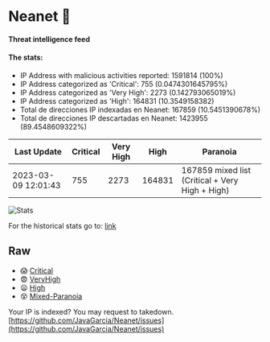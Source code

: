 # Neanet :hocho:
#### Threat intelligence feed
#### The stats:

- IP Address with malicious activities reported: 1591814 (100%)
- IP Address categorized as 'Critical':  755 (0.0474301645795%)
- IP Address categorized as 'Very High':  2273 (0.142793065019%)
- IP Address categorized as 'High':  164831 (10.3549158382)
- Total de direcciones IP indexadas en Neanet:  167859 (10.5451390678%)
- Total de direcciones IP descartadas en Neanet:  1423955 (89.4548609322%)

| Last Update | Critical | Very High | High | Paranoia |
| --- | --- | --- | --- | --- |
| 2023-03-09 12:01:43 | 755 | 2273 | 164831 | 167859 mixed list (Critical + Very High + High)|

![Stats](https://docs.google.com/spreadsheets/d/e/2PACX-1vSnaNMIXVabIpDJjufMlzH7poXnshF3mgd8Is1g9ytUEzVsP5my4Trn8f-xkoLLQ38xpL3HtmUexLo6/pubchart?oid=501124687&format=image)

For the historical stats go to: [link](/stats.csv)
## Raw
- :scream: [Critical](https://raw.githubusercontent.com/JavaGarcia/Neanet/master/blacklists/neanet_critical.txt)
- :fearful: [VeryHigh](https://raw.githubusercontent.com/JavaGarcia/Neanet/master/blacklists/neanet_veryHigh.txtt)
- :frowning: [High](https://raw.githubusercontent.com/JavaGarcia/Neanet/master/blacklists/neanet_high.txt)
- :dizzy_face: [Mixed-Paranoia](https://raw.githubusercontent.com/JavaGarcia/Neanet/master/blacklists/neanet_all.txt)


Your IP is indexed? You may request to takedown. [https://github.com/JavaGarcia/Neanet/issues](https://github.com/JavaGarcia/Neanet/issues)









































































































































































































































































































































































































































































































































































































































































































































































































































































































































































































































































































































































































































































































































































































































































































































































































































































































































































































































































































































































































































































































































































































































































































































































































































































































































































































































































































































































































































































































































































































































































































































































































































































































































































































































































































































































































































































































































































































































































































































































































































































































































































































































































































































































































































































































































































































































































































































































































































































































































































































































































































































































































































































































































































































































































































































































































































































































































































































































































































































































































































































































































































































































































































































































































































































































































































































































































































































































































































































































































































































































































































































































































































































































































































































































































































































































































































































































































































































































































































































































































































































































































































































































































































































































































































































































































































































































































































































































































































































































































































































































































































































































































































































































































































































































































































































































































































































































































































































































































































































